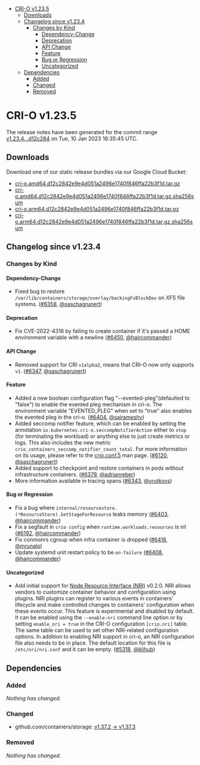 - [CRI-O v1.23.5](#cri-o-v1235)
  - [Downloads](#downloads)
  - [Changelog since v1.23.4](#changelog-since-v1234)
    - [Changes by Kind](#changes-by-kind)
      - [Dependency-Change](#dependency-change)
      - [Deprecation](#deprecation)
      - [API Change](#api-change)
      - [Feature](#feature)
      - [Bug or Regression](#bug-or-regression)
      - [Uncategorized](#uncategorized)
  - [Dependencies](#dependencies)
    - [Added](#added)
    - [Changed](#changed)
    - [Removed](#removed)

# CRI-O v1.23.5

The release notes have been generated for the commit range
[v1.23.4...d12c284](https://github.com/cri-o/cri-o/compare/v1.23.4...d12c2842e9e4d051a2496e1740f846ffa22b3f1d) on Tue, 10 Jan 2023 16:35:45 UTC.

## Downloads

Download one of our static release bundles via our Google Cloud Bucket:

- [cri-o.amd64.d12c2842e9e4d051a2496e1740f846ffa22b3f1d.tar.gz](https://storage.googleapis.com/cri-o/artifacts/cri-o.amd64.d12c2842e9e4d051a2496e1740f846ffa22b3f1d.tar.gz)
- [cri-o.amd64.d12c2842e9e4d051a2496e1740f846ffa22b3f1d.tar.gz.sha256sum](https://storage.googleapis.com/cri-o/artifacts/cri-o.amd64.d12c2842e9e4d051a2496e1740f846ffa22b3f1d.tar.gz.sha256sum)
- [cri-o.arm64.d12c2842e9e4d051a2496e1740f846ffa22b3f1d.tar.gz](https://storage.googleapis.com/cri-o/artifacts/cri-o.arm64.d12c2842e9e4d051a2496e1740f846ffa22b3f1d.tar.gz)
- [cri-o.arm64.d12c2842e9e4d051a2496e1740f846ffa22b3f1d.tar.gz.sha256sum](https://storage.googleapis.com/cri-o/artifacts/cri-o.arm64.d12c2842e9e4d051a2496e1740f846ffa22b3f1d.tar.gz.sha256sum)

## Changelog since v1.23.4

### Changes by Kind

#### Dependency-Change
 - Fixed bug to restore `/var/lib/containers/storage/overlay/backingFsBlockDev` on XFS file systems. ([#6358](https://github.com/cri-o/cri-o/pull/6358), [@saschagrunert](https://github.com/saschagrunert))

#### Deprecation
 - Fix CVE-2022-4318 by failing to create container if it's passed a HOME environment variable with a newline ([#6450](https://github.com/cri-o/cri-o/pull/6450), [@haircommander](https://github.com/haircommander))

#### API Change
 - Removed support for CRI `v1alpha2`, means that CRI-O now only supports `v1`. ([#6347](https://github.com/cri-o/cri-o/pull/6347), [@saschagrunert](https://github.com/saschagrunert))

#### Feature
 - Added a new boolean configuration flag "--evented-pleg"(defaulted to "false") to enable the evented pleg mechanism in cri-o. The environment variable "EVENTED_PLEG" when set to "true" also enables the evented pleg in the cri-o. ([#6404](https://github.com/cri-o/cri-o/pull/6404), [@sairameshv](https://github.com/sairameshv))
 - Added seccomp notifier feature, which can be enabled by setting the annotation `io.kubernetes.cri-o.seccompNotifierAction` either to `stop` (for terminating the workload) or anything else to just create metrics or logs. This also includes the new metric `crio_containers_seccomp_notifier_count_total`. For more information on its usage, please refer to the [crio.conf.5](https://github.com/cri-o/cri-o/blob/main/docs/crio.conf.5.md) man page. ([#6120](https://github.com/cri-o/cri-o/pull/6120), [@saschagrunert](https://github.com/saschagrunert))
 - Added support to checkpoint and restore containers in pods without infrastructure containers. ([#6379](https://github.com/cri-o/cri-o/pull/6379), [@adrianreber](https://github.com/adrianreber))
 - More information available in tracing spans ([#6343](https://github.com/cri-o/cri-o/pull/6343), [@vrutkovs](https://github.com/vrutkovs))

#### Bug or Regression
 - Fix a bug where `internal/resourcestore.(*ResourceStore).SetStageForResource` leaks memory ([#6403](https://github.com/cri-o/cri-o/pull/6403), [@haircommander](https://github.com/haircommander))
 - Fix a segfault in `crio config` when `runtime.workloads.resources` is nil ([#6192](https://github.com/cri-o/cri-o/pull/6192), [@haircommander](https://github.com/haircommander))
 - Fix conmonrs cgroup when infra container is dropped ([#6416](https://github.com/cri-o/cri-o/pull/6416), [@mrunalp](https://github.com/mrunalp))
 - Update systemd unit restart policy to be `on-failure` ([#6408](https://github.com/cri-o/cri-o/pull/6408), [@haircommander](https://github.com/haircommander))

#### Uncategorized
 - Add initial support for [Node Resource Interface (NRI)](https://github.com/containerd/nri/) v0.2.0. NRI allows vendors to customize container behavior and configuration using plugins. NRI plugins can register to various events in containers' lifecycle and make controlled changes to containers' configuration when these events occur. This feature is experimental and disabled by default. It can be enabled using the `--enable-nri` command line option or by setting `enable_nri = true` in the CRI-O configuration `[crio.nri]` table. The same table can be used to set other NRI-related configuration options. In addition to enabling NRI support in cri-o, an NRI configuration file also needs to be in place. The default location for this file is `/etc/nri/nri.conf` and it can be empty. ([#5318](https://github.com/cri-o/cri-o/pull/5318), [@klihub](https://github.com/klihub))

## Dependencies

### Added
_Nothing has changed._

### Changed
- github.com/containers/storage: [v1.37.2 → v1.37.3](https://github.com/containers/storage/compare/v1.37.2...v1.37.3)

### Removed
_Nothing has changed._
